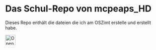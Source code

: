 
# Das Schul-Repo von mcpeaps_HD

Dieses Repo enthält die dateien die ich am OSZimt erstelle und erstellt habe.

<a href="https://idx.google.com/import?url=https%3A%2F%2Fgithub.com%2FcomboomPunkTsucht%2FOSZIMT-repo-ITA12_aps">
  <picture>
    <source media="(prefers-color-scheme: dark)" srcset="https://cdn.idx.dev/btn/open_light_32.svg">
    <source media="(prefers-color-scheme: light)" srcset="https://cdn.idx.dev/btn/open_dark_32.svg">
    <img height="32" alt="Open in IDX" src="https://cdn.idx.dev/btn/open_purple_32.svg">
  </picture>
</a>
